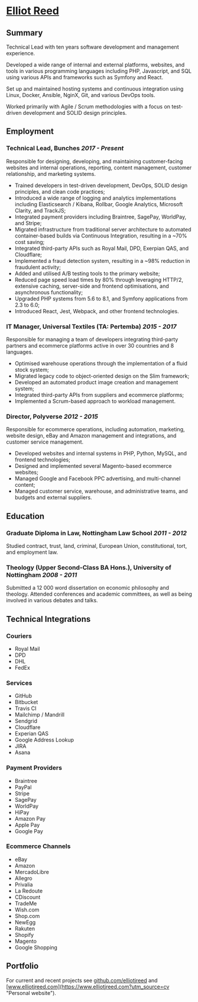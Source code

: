 # [Elliot Reed](https://www.elliotjreed.com?utm_source=cv)

## Summary

Technical Lead with ten years software development and management experience.

Developed a wide range of internal and external platforms, websites, and tools in various programming languages including PHP, Javascript, and SQL using various APIs and frameworks such as Symfony and React.

Set up and maintained hosting systems and continuous integration using Linux, Docker, Ansible, NginX, Git, and various DevOps tools.

Worked primarily with Agile / Scrum methodologies with a focus on test-driven development and SOLID design principles.

## Employment

### **Technical Lead**, Bunches _2017 - Present_

Responsible for designing, developing, and maintaining customer-facing websites and internal operations, reporting, content management, customer relationship, and marketing systems.

- Trained developers in test-driven development, DevOps, SOLID design principles, and clean code practices;
- Introduced a wide range of logging and analytics implementations including Elasticsearch / Kibana, Rollbar, Google Analytics, Microsoft Clarity, and TrackJS;
- Integrated payment providers including Braintree, SagePay, WorldPay, and Stripe;
- Migrated infrastructure from traditional server architecture to automated container-based builds via Continuous Integration, resulting in a ~70% cost saving;
- Integrated third-party APIs such as Royal Mail, DPD, Exerpian QAS, and Cloudflare;
- Implemented a fraud detection system, resulting in a ~98% reduction in fraudulent activity;
- Added and utilised A/B testing tools to the primary website;
- Reduced page speed load times by 80% through leveraging HTTP/2, extensive caching, server-side and frontend optimisations, and asynchronous functionality;
- Upgraded PHP systems from 5.6 to 8.1, and Symfony applications from 2.3 to 6.0;
- Introduced React, Jest, Webpack, and other frontend technologies.

### **IT Manager**, Universal Textiles (TA: Pertemba) _2015 - 2017_

Responsible for managing a team of developers integrating third-party partners and ecommerce platforms active in over 30 countries and 8 languages.

- Optimised warehouse operations through the implementation of a fluid stock system;
- Migrated legacy code to object-oriented design on the Slim framework;
- Developed an automated product image creation and management system;
- Integrated third-party APIs from suppliers and ecommerce platforms;
- Implemented a Scrum-based approach to workload management.

### **Director**, Polyverse _2012 - 2015_

Responsible for ecommerce operations, including automation, marketing, website design, eBay and Amazon management and integrations, and customer service management.

- Developed websites and internal systems in PHP, Python, MySQL, and frontend technologies;
- Designed and implemented several Magento-based ecommerce websites;
- Managed Google and Facebook PPC advertising, and multi-channel content;
- Managed customer service, warehouse, and administrative teams, and budgets and external suppliers.

## Education

### **Graduate Diploma in Law**, Nottingham Law School _2011 - 2012_

Studied contract, trust, land, criminal, European Union, constitutional, tort, and employment law.

### **Theology (Upper Second-Class BA Hons.)**, University of Nottingham _2008 - 2011_

Submitted a 12 000 word dissertation on economic philosophy and theology.
Attended conferences and academic committees, as well as being involved in various debates and talks.

## Technical Integrations

### Couriers

- Royal Mail
- DPD
- DHL
- FedEx

### Services

- GitHub
- Bitbucket
- Travis CI
- Mailchimp / Mandrill
- Sendgrid
- Cloudflare
- Experian QAS
- Google Address Lookup
- JIRA
- Asana

### Payment Providers

- Braintree
- PayPal
- Stripe
- SagePay
- WorldPay
- HiPay
- Amazon Pay
- Apple Pay
- Google Pay

### Ecommerce Channels

- eBay
- Amazon
- MercadoLibre
- Allegro
- Privalia
- La Redoute
- CDiscount
- TradeMe
- Wish.com
- Shop.com
- NewEgg
- Rakuten
- Shopify
- Magento
- Google Shopping

## Portfolio

For current and recent projects see [github.com/elliotjreed](https://github.com/elliotjreed "GitHub profile") and [www.elliotjreed.com](https://www.elliotjreed.com?utm_source=cv "Personal website").
